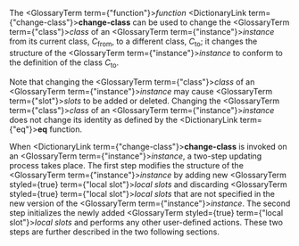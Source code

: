  



The <GlossaryTerm  term={"function"}><i>function</i></GlossaryTerm> <DictionaryLink  term={"change-class"}><b>change-class</b></DictionaryLink> can be used to change the <GlossaryTerm  term={"class"}><i>class</i></GlossaryTerm> of an <GlossaryTerm  term={"instance"}><i>instance</i></GlossaryTerm> from its current class, *C*<sub>from</sub>, to a different class, *C*<sub>to</sub>; it changes the structure of the <GlossaryTerm  term={"instance"}><i>instance</i></GlossaryTerm> to conform to the definition of the class *C*<sub>to</sub>. 



Note that changing the <GlossaryTerm  term={"class"}><i>class</i></GlossaryTerm> of an <GlossaryTerm  term={"instance"}><i>instance</i></GlossaryTerm> may cause <GlossaryTerm  term={"slot"}><i>slots</i></GlossaryTerm> to be added or deleted. Changing the <GlossaryTerm  term={"class"}><i>class</i></GlossaryTerm> of an <GlossaryTerm  term={"instance"}><i>instance</i></GlossaryTerm> does not change its identity as defined by the <DictionaryLink  term={"eq"}><b>eq</b></DictionaryLink> function. 



When <DictionaryLink  term={"change-class"}><b>change-class</b></DictionaryLink> is invoked on an <GlossaryTerm  term={"instance"}><i>instance</i></GlossaryTerm>, a two-step updating process takes place. The first step modifies the structure of the <GlossaryTerm  term={"instance"}><i>instance</i></GlossaryTerm> by adding new <GlossaryTerm styled={true} term={"local slot"}><i>local slots</i></GlossaryTerm> and discarding <GlossaryTerm styled={true} term={"local slot"}><i>local slots</i></GlossaryTerm> that are not specified in the new version of the <GlossaryTerm  term={"instance"}><i>instance</i></GlossaryTerm>. The second step initializes the newly added <GlossaryTerm styled={true} term={"local slot"}><i>local slots</i></GlossaryTerm> and performs any other user-defined actions. These two steps are further described in the two following sections. 



